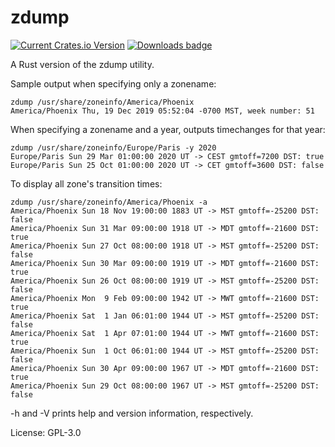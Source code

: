 # zdump

[![Current Crates.io Version](https://img.shields.io/crates/v/zdump.svg)](https://crates.io/crates/zdump)
[![Downloads badge](https://img.shields.io/crates/d/zdump.svg)](https://crates.io/crates/zdump)

A Rust version of the zdump utility.

Sample output when specifying only a zonename:
```
zdump /usr/share/zoneinfo/America/Phoenix
America/Phoenix Thu, 19 Dec 2019 05:52:04 -0700 MST, week number: 51
````

When specifying a zonename and a year, outputs timechanges for that year:
```text
zdump /usr/share/zoneinfo/Europe/Paris -y 2020
Europe/Paris Sun 29 Mar 01:00:00 2020 UT -> CEST gmtoff=7200 DST: true
Europe/Paris Sun 25 Oct 01:00:00 2020 UT -> CET gmtoff=3600 DST: false
```

To display all zone's transition times:
```
zdump /usr/share/zoneinfo/America/Phoenix -a
America/Phoenix Sun 18 Nov 19:00:00 1883 UT -> MST gmtoff=-25200 DST: false
America/Phoenix Sun 31 Mar 09:00:00 1918 UT -> MDT gmtoff=-21600 DST: true
America/Phoenix Sun 27 Oct 08:00:00 1918 UT -> MST gmtoff=-25200 DST: false
America/Phoenix Sun 30 Mar 09:00:00 1919 UT -> MDT gmtoff=-21600 DST: true
America/Phoenix Sun 26 Oct 08:00:00 1919 UT -> MST gmtoff=-25200 DST: false
America/Phoenix Mon  9 Feb 09:00:00 1942 UT -> MWT gmtoff=-21600 DST: true
America/Phoenix Sat  1 Jan 06:01:00 1944 UT -> MST gmtoff=-25200 DST: false
America/Phoenix Sat  1 Apr 07:01:00 1944 UT -> MWT gmtoff=-21600 DST: true
America/Phoenix Sun  1 Oct 06:01:00 1944 UT -> MST gmtoff=-25200 DST: false
America/Phoenix Sun 30 Apr 09:00:00 1967 UT -> MDT gmtoff=-21600 DST: true
America/Phoenix Sun 29 Oct 08:00:00 1967 UT -> MST gmtoff=-25200 DST: false
```
-h and -V prints help and version information, respectively.


License: GPL-3.0
